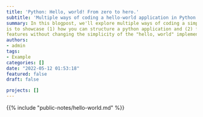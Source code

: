 ```yaml
---
title: 'Python: Hello, world! From zero to hero.'
subtitle: 'Multiple ways of coding a hello-world application in Python.'
summary: In this blogpost, we'll explore multiple ways of coding a simple hello-world application in Python. The idea
is to showcase (1) how you can structure a python application and (2) focus on improving the infrastructure to add new
features without changing the simplicity of the "hello, world" implementation.
authors:
- admin
tags:
- Example
categories: []
date: "2022-05-12 01:53:18"
featured: false
draft: false

projects: []
---
```


{{% include "public-notes/hello-world.md" %}}
